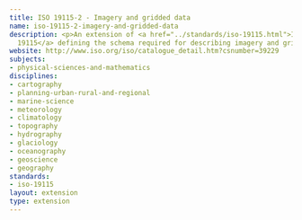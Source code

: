 ```yaml
---
title: ISO 19115-2 - Imagery and gridded data
name: iso-19115-2-imagery-and-gridded-data
description: <p>An extension of <a href="../standards/iso-19115.html">ISO
  19115</a> defining the schema required for describing imagery and gridded data.</p>
website: http://www.iso.org/iso/catalogue_detail.htm?csnumber=39229
subjects:
- physical-sciences-and-mathematics
disciplines:
- cartography
- planning-urban-rural-and-regional
- marine-science
- meteorology
- climatology
- topography
- hydrography
- glaciology
- oceanography
- geoscience
- geography
standards:
- iso-19115
layout: extension
type: extension
---
```


